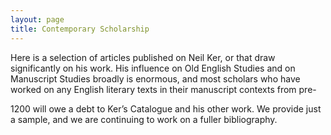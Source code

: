 ```yaml
---
layout: page
title: Contemporary Scholarship
---
```


Here is a selection of articles published on Neil Ker, or that draw significantly on his work. His influence on Old English Studies and on Manuscript Studies broadly is enormous, and most scholars who have worked on any English literary texts in their manuscript contexts from pre-

1200 will owe a debt to Ker’s Catalogue and his other work. We provide just a sample, and we are continuing to work on a fuller bibliography.
